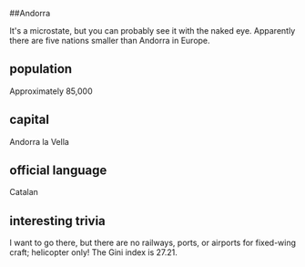 ##Andorra

It's a microstate, but you can probably see it with the naked eye.  Apparently there are five nations smaller than Andorra in Europe.

## population

Approximately 85,000

## capital

Andorra la Vella
 
## official language

Catalan

## interesting trivia

I want to go there, but there are no railways, ports, or airports for fixed-wing craft; helicopter only!  The Gini index is 27.21.



